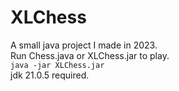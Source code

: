 # XLChess
A small java project I made in 2023.  
Run Chess.java or XLChess.jar to play.  
    ```java -jar XLChess.jar```   
jdk 21.0.5 required.  
